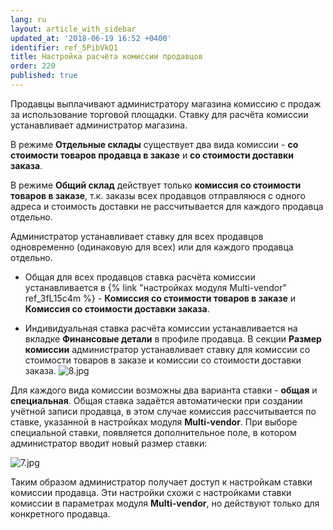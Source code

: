```yaml
---
lang: ru
layout: article_with_sidebar
updated_at: '2018-06-19 16:52 +0400'
identifier: ref_5PibVkQ1
title: Настройка расчёта комиссии продавцов
order: 220
published: true
---
```

Продавцы выплачивают администратору магазина комиссию с продаж за использование торговой площадки. Ставку для расчёта комиссии устанавливает администратор магазина. 

В режиме **Отдельные склады** существует два вида комиссии - **со стоимости товаров продавца в заказе** и **со стоимости доставки заказа**. 

В режиме **Общий склад** действует только **комиссия со стоимости товаров в заказе**, т.к. заказы всех продавцов отправляюся с одного адреса и стоимость доставки не рассчитывается для каждого продавца отдельно. 

Администратор устанавливает ставку для всех продавцов одновременно (одинаковую для всех) или для каждого продавца отдельно.

- Общая для всех продавцов ставка расчёта комиссии устанавливается в {% link "настройках модуля Multi-vendor" ref_3fL15c4m %}  - **Комиссия со стоимости товаров в заказе** и **Комиссия со стоимости доставки заказа**.

- Индивидуальная ставка расчёта комиссии устанавливается на вкладке **Финансовые детали** в профиле продавца. В секции **Размер комиссии** администратор устанавливает ставку для комиссии со стоимости товаров в заказе и комиссии со стоимости доставки заказа.
   ![8.jpg]({{site.baseurl}}/attachments/ref_5PibVkQ1/8.jpg)
   
Для каждого вида комиссии возможны два варианта ставки - **общая** и **специальная**. Общая ставка задаётся автоматически при создании учётной записи продавца, в этом случае комиссия рассчитывается по ставке, указанной в настройках модуля **Multi-vendor**. При выборе специальной ставки, появляется дополнительное поле, в котором администратор вводит новый размер ставки:

   ![7.jpg]({{site.baseurl}}/attachments/ref_5PibVkQ1/7.jpg)

Таким образом администратор получает доступ к настройкам ставки комиссии продавца. Эти настройки схожи с настройками ставки комиссии в параметрах модуля **Multi-vendor**, но действуют только для конкретного продавца.

